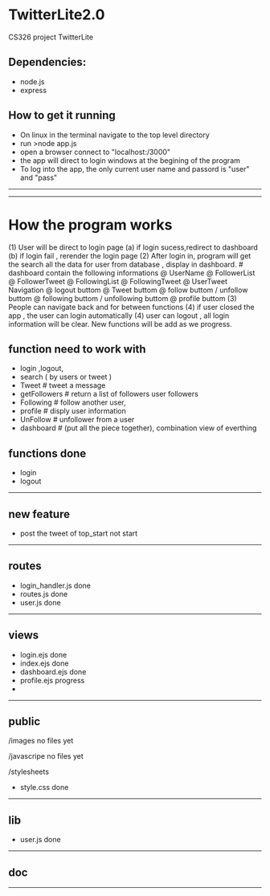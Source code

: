 TwitterLite2.0
===========

CS326 project TwitterLite

## Dependencies:

* node.js
* express

## How to get it running

* On linux in the terminal navigate to the top level directory
* run >node app.js
* open a browser connect to "localhost:/3000"
* the app will direct to login windows at the begining of the program
* To log into the app, the only current user name and passord is "user" and "pass"

___________________________________________________________________
___________________________________________________________________

# How the program works
(1) User will be direct to login page
     (a) if login sucess,redirect to dashboard
     (b) if login fail , rerender the login page
(2) After login in, program will get the search all the data for user  from database , display in dashboard.
    # dashboard contain the following informations
    @  UserName 
    @  FollowerList
    @  FollowerTweet
    @  FollowingList
    @  FollowingTweet
    @  UserTweet
    Navigation 
    @  logout buttom
    @  Tweet buttom
    @  follow buttom / unfollow buttom
    @  following buttom / unfollowing buttom
    @  profile buttom
(3) People can navigate back and for between functions
(4) if user closed the app , the user can login automatically
(4) user can logout , all login information will be clear.
New functions will be add as we progress.



## function need to work with
* login ,logout, 
* search ( by users or tweet )
* Tweet                        #  tweet a message            
* getFollowers                 #  return a list of followers user followers
* Following                    #  follow another user, 
* profile                      #  disply user information 
* UnFollow					   #  unfollower from a user
* dashboard                    #  (put all the piece together), combination view of everthing


## functions done
* login 
* logout

----------------------------------------------------
## new feature 
* post the tweet of top_start  not start

----------------------------------------------------

## routes
* login_handler.js      done
* routes.js             done
* user.js               done

----------------------------------------------------

## views
* login.ejs             done
* index.ejs             done
* dashboard.ejs         done
* profile.ejs           progress
* 

----------------------------------------------------

## public 
/images
no files yet

/javascripe
no files yet

/stylesheets
* style.css            done

-------------------------------------------------------

## lib
* user.js              done

_______________________________________________________

##  doc 


________________________________________________________
























